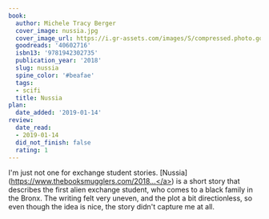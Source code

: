 ```yaml
---
book:
  author: Michele Tracy Berger
  cover_image: nussia.jpg
  cover_image_url: https://i.gr-assets.com/images/S/compressed.photo.goodreads.com/books/1529578290l/40602716._SX98_.jpg
  goodreads: '40602716'
  isbn13: '9781942302735'
  publication_year: '2018'
  slug: nussia
  spine_color: '#beafae'
  tags:
  - scifi
  title: Nussia
plan:
  date_added: '2019-01-14'
review:
  date_read:
  - 2019-01-14
  did_not_finish: false
  rating: 1
---
```


I'm just not one for exchange student stories. [Nussia](<a target="_blank" href="https://www.thebooksmugglers.com/2018/06/nussia-by-michele-tracy-berger.html" rel="nofollow">https://www.thebooksmugglers.com/2018...</a>) is a short story that describes the first alien exchange student, who comes to a black family in the Bronx. The writing felt very uneven, and the plot a bit directionless, so even though the idea is nice, the story didn't capture me at all.
